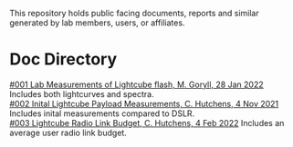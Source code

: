 This repository holds public facing documents, reports and similar generated by lab members, users, or affiliates.

# Doc Directory
[#001 Lab Measurements of Lightcube flash, M. Goryll, 28 Jan 2022](https://github.com/InterplanetaryLab/communications/blob/main/Optical_light_output_measurements_on_LightCube.pdf) Includes both lightcurves and spectra. <br/>
[#002 Inital Lightcube Payload Measurements, C. Hutchens, 4 Nov 2021](https://github.com/InterplanetaryLab/communications/blob/main/Inital_Payload_Measurments_on_Lightcube.pdf) Includes inital measurements compared to DSLR. <br/>
[#003 Lightcube Radio Link Budget, C. Hutchens, 4 Feb 2022](https://github.com/InterplanetaryLab/communications/blob/main/Lightcube_Radio_Link_Budget.pdf) Includes an average user radio link budget. <br/>